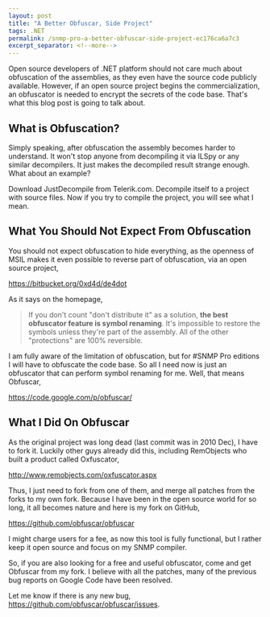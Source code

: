 ```yaml
---
layout: post
title: "A Better Obfuscar, Side Project"
tags: .NET
permalink: /snmp-pro-a-better-obfuscar-side-project-ec176ca6a7c3
excerpt_separator: <!--more-->
---
```

Open source developers of .NET platform should not care much about obfuscation of the assemblies, as they even have the source code publicly available. However, if an open source project begins the commercialization, an obfuscator is needed to encrypt the secrets of the code base. That's what this blog post is going to talk about.
<!--more-->

## What is Obfuscation?
Simply speaking, after obfuscation the assembly becomes harder to understand. It won't stop anyone from decompiling it via ILSpy or any similar decompilers. It just makes the decompiled result strange enough. What about an example?

Download JustDecompile from Telerik.com.
Decompile itself to a project with source files.
Now if you try to compile the project, you will see what I mean.

## What You Should Not Expect From Obfuscation
You should not expect obfuscation to hide everything, as the openness of MSIL makes it even possible to reverse part of obfuscation, via an open source project,

https://bitbucket.org/0xd4d/de4dot

As it says on the homepage,

> If you don't count "don't distribute it" as a solution, **the best obfuscator feature is symbol renaming**. It's impossible to restore the symbols unless they're part of the assembly. All of the other "protections" are 100% reversible.

I am fully aware of the limitation of obfuscation, but for #SNMP Pro editions I will have to obfuscate the code base. So all I need now is just an obfuscator that can perform symbol renaming for me. Well, that means Obfuscar,

https://code.google.com/p/obfuscar/

## What I Did On Obfuscar
As the original project was long dead (last commit was in 2010 Dec), I have to fork it. Luckily other guys already did this, including RemObjects who built a product called Oxfuscator,

http://www.remobjects.com/oxfuscator.aspx

Thus, I just need to fork from one of them, and merge all patches from the forks to my own fork. Because I have been in the open source world for so long, it all becomes nature and here is my fork on GitHub,

https://github.com/obfuscar/obfuscar

I might charge users for a fee, as now this tool is fully functional, but I rather keep it open source and focus on my SNMP compiler.

So, if you are also looking for a free and useful obfuscator, come and get Obfuscar from my fork. I believe with all the patches, many of the previous bug reports on Google Code have been resolved.

Let me know if there is any new bug, https://github.com/obfuscar/obfuscar/issues.